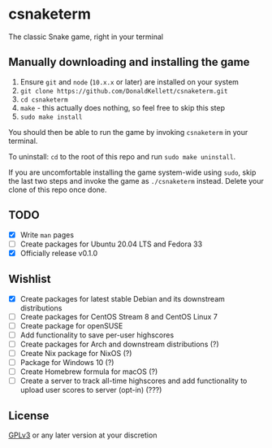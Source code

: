 # csnaketerm

The classic Snake game, right in your terminal

## Manually downloading and installing the game

1. Ensure `git` and `node` (`10.x.x` or later) are installed on your system
1. `git clone https://github.com/DonaldKellett/csnaketerm.git`
1. `cd csnaketerm`
1. `make` - this actually does nothing, so feel free to skip this step
1. `sudo make install`

You should then be able to run the game by invoking `csnaketerm` in your terminal.

To uninstall: `cd` to the root of this repo and run `sudo make uninstall`.

If you are uncomfortable installing the game system-wide using `sudo`, skip the last two steps and invoke the game as `./csnaketerm` instead. Delete your clone of this repo once done.

## TODO

- [x] Write `man` pages
- [ ] Create packages for Ubuntu 20.04 LTS and Fedora 33
- [x] Officially release v0.1.0

## Wishlist

- [x] Create packages for latest stable Debian and its downstream distributions
- [ ] Create packages for CentOS Stream 8 and CentOS Linux 7
- [ ] Create package for openSUSE
- [ ] Add functionality to save per-user highscores
- [ ] Create packages for Arch and downstream distributions (?)
- [ ] Create Nix package for NixOS (?)
- [ ] Package for Windows 10 (?)
- [ ] Create Homebrew formula for macOS (?)
- [ ] Create a server to track all-time highscores and add functionality to upload user scores to server (opt-in) (???)

## License

[GPLv3](./LICENSE) or any later version at your discretion
